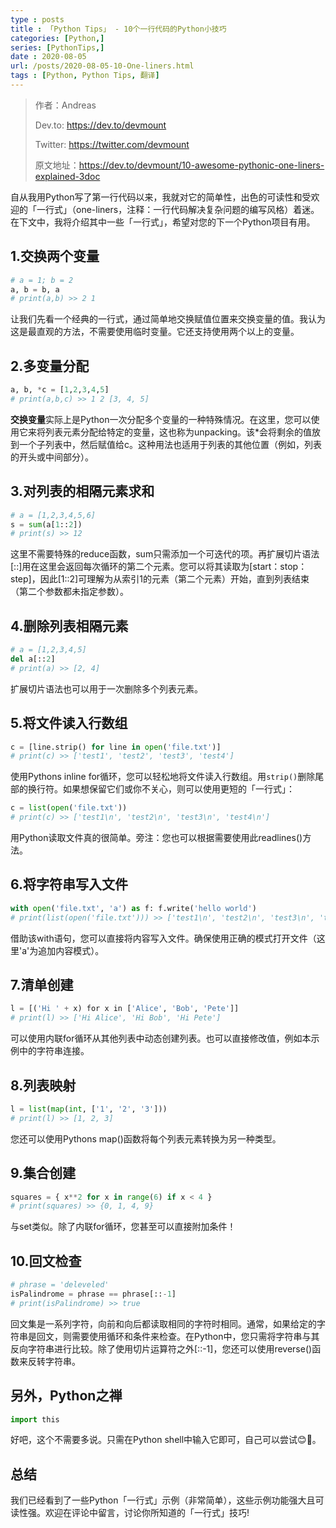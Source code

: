 ```yaml
---
type : posts
title : 「Python Tips」 - 10个一行代码的Python小技巧
categories: [Python,] 
series: [PythonTips,]
date : 2020-08-05
url: /posts/2020-08-05-10-One-liners.html 
tags : [Python, Python Tips, 翻译]
---
```



> 作者：Andreas
>
> Dev.to: https://dev.to/devmount
>
> Twitter: https://twitter.com/devmount
>
> 原文地址：https://dev.to/devmount/10-awesome-pythonic-one-liners-explained-3doc


自从我用Python写了第一行代码以来，我就对它的简单性，出色的可读性和受欢迎的「一行式」（one-liners，注释：一行代码解决复杂问题的编写风格）着迷。在下文中，我将介绍其中一些「一行式」，希望对您的下一个Python项目有用。

## 1.交换两个变量

```python
# a = 1; b = 2
a, b = b, a
# print(a,b) >> 2 1
```

让我们先看一个经典的一行式，通过简单地交换赋值位置来交换变量的值。我认为这是最直观的方法，不需要使用临时变量。它还支持使用两个以上的变量。

## 2.多变量分配

```python
a, b, *c = [1,2,3,4,5]
# print(a,b,c) >> 1 2 [3, 4, 5]
```

**交换变量**实际上是Python一次分配多个变量的一种特殊情况。在这里，您可以使用它来将列表元素分配给特定的变量，这也称为unpacking。该*会将剩余的值放到一个子列表中，然后赋值给c。这种用法也适用于列表的其他位置（例如，列表的开头或中间部分）。

## 3.对列表的相隔元素求和

```python
# a = [1,2,3,4,5,6]
s = sum(a[1::2])
# print(s) >> 12
```

这里不需要特殊的reduce函数，sum只需添加一个可迭代的项。再扩展切片语法 [::]用在这里会返回每次循环的第二个元素。您可以将其读取为[start：stop：step]，因此[1::2]可理解为从索引1的元素（第二个元素）开始，直到列表结束（第二个参数都未指定参数）。

## 4.删除列表相隔元素

```python
# a = [1,2,3,4,5]
del a[::2]
# print(a) >> [2, 4]
```
扩展切片语法也可以用于一次删除多个列表元素。

## 5.将文件读入行数组

```python
c = [line.strip() for line in open('file.txt')]
# print(c) >> ['test1', 'test2', 'test3', 'test4']
```

使用Pythons inline for循环，您可以轻松地将文件读入行数组。用`strip()`删除尾部的换行符。如果想保留它们或你不关心，则可以使用更短的「一行式」：

```python
c = list(open('file.txt'))
# print(c) >> ['test1\n', 'test2\n', 'test3\n', 'test4\n']
```

用Python读取文件真的很简单。旁注：您也可以根据需要使用此readlines()方法。

## 6.将字符串写入文件

```python
with open('file.txt', 'a') as f: f.write('hello world')
# print(list(open('file.txt'))) >> ['test1\n', 'test2\n', 'test3\n', 'test4\n', 'hello world']
```

借助该with语句，您可以直接将内容写入文件。确保使用正确的模式打开文件（这里'a'为追加内容模式）。

## 7.清单创建

```python
l = [('Hi '​ + x) ​for​ x ​in​ [​'Alice'​, ​'Bob'​, ​'Pete'​]]
# print(l) >> ['Hi Alice', 'Hi Bob', 'Hi Pete']
```

可以使用内联for循环从其他列表中动态创建列表。也可以直接修改值，例如本示例中的字符串连接。

## 8.列表映射

```python
l = list(map(int, ['1', '2', '3']))
# print(l) >> [1, 2, 3]
```

您还可以使用Pythons map()函数将每个列表元素转换为另一种类型。

## 9.集合创建

```python
squares = { x**2 for x in range(6) if x < 4 }
# print(squares) >> {0, 1, 4, 9}
```
与set类似。除了内联for循环，您甚至可以直接附加条件！

## 10.回文检查

```python 
# phrase = 'deleveled'
isPalindrome = phrase == phrase[::-1]
# print(isPalindrome) >> true
```
回文集是一系列字符，向前和向后都读取相同的字符时相同。通常，如果给定的字符串是回文，则需要使用循环和条件来检查。在Python中，您只需将字符串与其反向字符串进行比较。除了使用切片运算符之外[::-1]，您还可以使用reverse()函数来反转字符串。

## 另外，Python之禅

```python
import this
```
好吧，这个不需要多说。只需在Python shell中输入它即可，自己可以尝试😊🎉。

## 总结

我们已经看到了一些Python「一行式」示例（非常简单），这些示例功能强大且可读性强。欢迎在评论中留言，讨论你所知道的「一行式」技巧!


